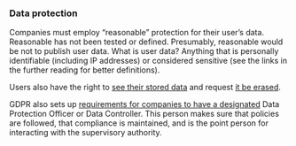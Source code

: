 ### Data protection

Companies must employ “reasonable” protection for their user’s data. Reasonable has not been tested or defined. Presumably, reasonable would be not to publish user data. What is user data? Anything that is personally identifiable (including IP addresses) or considered sensitive (see the links in the further reading for better definitions).

Users also have the right to [see their stored data](https://gdpr-info.eu/art-15-gdpr/) and request [it be erased](https://gdpr-info.eu/art-17-gdpr/).

GDPR also sets up [requirements for companies to have a designated](https://gdpr-info.eu/art-37-gdpr/) Data Protection Officer or Data Controller. This person makes sure that policies are followed, that compliance is maintained, and is the point person for interacting with the supervisory authority.

